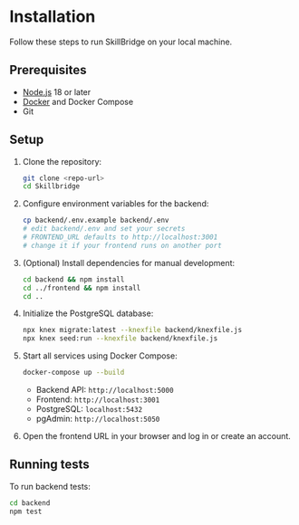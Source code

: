 # Installation

Follow these steps to run SkillBridge on your local machine.

## Prerequisites

- [Node.js](https://nodejs.org/) 18 or later
- [Docker](https://www.docker.com/) and Docker Compose
- Git

## Setup

1. Clone the repository:

   ```bash
   git clone <repo-url>
   cd Skillbridge
   ```

2. Configure environment variables for the backend:

   ```bash
   cp backend/.env.example backend/.env
   # edit backend/.env and set your secrets
   # FRONTEND_URL defaults to http://localhost:3001
   # change it if your frontend runs on another port
   ```

3. (Optional) Install dependencies for manual development:

   ```bash
   cd backend && npm install
   cd ../frontend && npm install
   cd ..
   ```

4. Initialize the PostgreSQL database:

   ```bash
   npx knex migrate:latest --knexfile backend/knexfile.js
   npx knex seed:run --knexfile backend/knexfile.js
   ```

5. Start all services using Docker Compose:

   ```bash
   docker-compose up --build
   ```

   - Backend API: `http://localhost:5000`
   - Frontend: `http://localhost:3001`
   - PostgreSQL: `localhost:5432`
   - pgAdmin: `http://localhost:5050`

6. Open the frontend URL in your browser and log in or create an account.

## Running tests

To run backend tests:

```bash
cd backend
npm test
```
